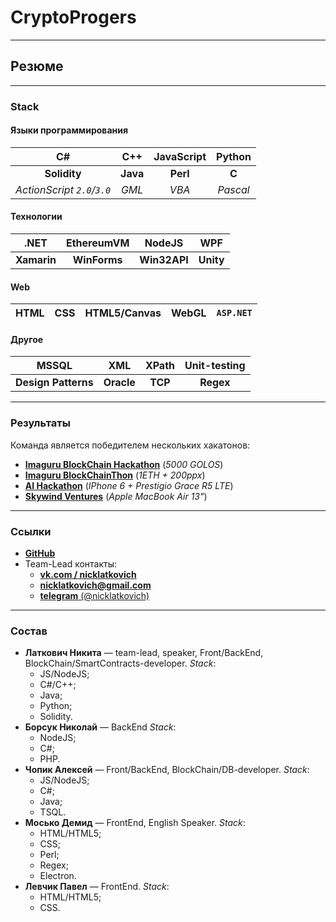 # CryptoProgers

---
## Резюме
***
### Stack
#### Языки программирования
| С# | C++ | JavaScript | Python |
|:-:|:-:|:-:|:-:|
| **Solidity** | **Java** | **Perl** | **C** |
| *ActionScript `2.0`/`3.0`* | *GML* | *VBA* | *Pascal* |
#### Технологии
| .NET | EthereumVM | NodeJS | WPF |
|:-:|:-:|:-:|:-:|
| **Xamarin** | **WinForms** | **Win32API** | **Unity** |
#### Web
| HTML | CSS | HTML5/Canvas | WebGL | **`ASP.NET`** |
|:-:|:-:|:-:|:-:|:-:|
#### Другое
| MSSQL | XML | XPath | Unit-testing |
|:-:|:-:|:-:|:-:|
| **Design Patterns** | **Oracle** | **TCP** | **Regex** |

---
### Результаты
Команда является победителем нескольких хакатонов:
- [**Imaguru BlockChain Hackathon**](https://imaguru.by/event/imaguru-blockchain-hackathon/) (*5000 GOLOS*)
- [**Imaguru BlockChainThon**](https://imaguru.by/event/imaguru-blockchain-hackathon-2/) (*1ETH + 200ppx*)
- [**AI Hackathon**](https://events.dev.by/ai-hackathon-2017) (*IPhone 6 + Prestigio Grace R5 LTE*)
- [**Skywind Ventures**](http://www.skywind-tech.by/hackathon/) (*Apple MacBook Air 13"*)

---
### Ссылки
- [**GitHub**](https://github.com/cryptoprogers)
- Team-Lead контакты:
    - [**vk.com / nicklatkovich**](https://vk.com/nicklatkovich)
    - [**nicklatkovich@gmail.com**](mailto:nicklatkovich@gmail.com)
    - [**telegram** (@nicklatkovich)](https://web.telegram.org/#/im?p=@nicklatkovich)

---
### Состав
- **Латкович Никита** — team-lead, speaker, Front/BackEnd, BlockChain/SmartContracts-developer.
*Stack*:
    - JS/NodeJS;
    - C#/C++;
    - Java;
    - Python;
    - Solidity.
- **Борсук Николай** — BackEnd
*Stack*:
    - NodeJS;
    - C#;
    - PHP.
- **Чопик Алексей** — Front/BackEnd, BlockChain/DB-developer.
*Stack*:
    - JS/NodeJS;
    - C#;
    - Java;
    - TSQL.
- **Мосько Демид** — FrontEnd, English Speaker.
*Stack*:
    - HTML/HTML5;
    - CSS;
    - Perl;
    - Regex;
    - Electron.
- **Левчик Павел** — FrontEnd.
*Stack*:
    - HTML/HTML5;
    - CSS.

